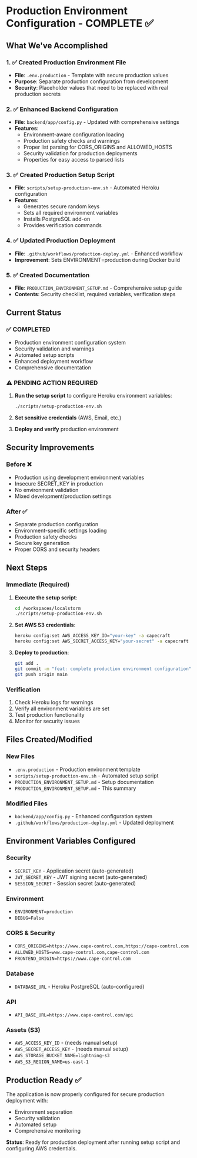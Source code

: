 # Production Environment Configuration - COMPLETE ✅

## What We've Accomplished

### 1. ✅ Created Production Environment File
- **File**: `.env.production` - Template with secure production values
- **Purpose**: Separate production configuration from development
- **Security**: Placeholder values that need to be replaced with real production secrets

### 2. ✅ Enhanced Backend Configuration
- **File**: `backend/app/config.py` - Updated with comprehensive settings
- **Features**:
  - Environment-aware configuration loading
  - Production safety checks and warnings
  - Proper list parsing for CORS_ORIGINS and ALLOWED_HOSTS
  - Security validation for production deployments
  - Properties for easy access to parsed lists

### 3. ✅ Created Production Setup Script
- **File**: `scripts/setup-production-env.sh` - Automated Heroku configuration
- **Features**:
  - Generates secure random keys
  - Sets all required environment variables
  - Installs PostgreSQL add-on
  - Provides verification commands

### 4. ✅ Updated Production Deployment
- **File**: `.github/workflows/production-deploy.yml` - Enhanced workflow
- **Improvement**: Sets ENVIRONMENT=production during Docker build

### 5. ✅ Created Documentation
- **File**: `PRODUCTION_ENVIRONMENT_SETUP.md` - Comprehensive setup guide
- **Contents**: Security checklist, required variables, verification steps

## Current Status

### ✅ COMPLETED
- Production environment configuration system
- Security validation and warnings
- Automated setup scripts
- Enhanced deployment workflow
- Comprehensive documentation

### ⚠️ PENDING ACTION REQUIRED
1. **Run the setup script** to configure Heroku environment variables:
   ```bash
   ./scripts/setup-production-env.sh
   ```

2. **Set sensitive credentials** (AWS, Email, etc.)

3. **Deploy and verify** production environment

## Security Improvements

### Before ❌
- Production using development environment variables
- Insecure SECRET_KEY in production
- No environment validation
- Mixed development/production settings

### After ✅
- Separate production configuration
- Environment-specific settings loading
- Production safety checks
- Secure key generation
- Proper CORS and security headers

## Next Steps

### Immediate (Required)
1. **Execute the setup script**:
   ```bash
   cd /workspaces/localstorm
   ./scripts/setup-production-env.sh
   ```

2. **Set AWS S3 credentials**:
   ```bash
   heroku config:set AWS_ACCESS_KEY_ID="your-key" -a capecraft
   heroku config:set AWS_SECRET_ACCESS_KEY="your-secret" -a capecraft
   ```

3. **Deploy to production**:
   ```bash
   git add .
   git commit -m "feat: complete production environment configuration"
   git push origin main
   ```

### Verification
1. Check Heroku logs for warnings
2. Verify all environment variables are set
3. Test production functionality
4. Monitor for security issues

## Files Created/Modified

### New Files
- `.env.production` - Production environment template
- `scripts/setup-production-env.sh` - Automated setup script
- `PRODUCTION_ENVIRONMENT_SETUP.md` - Setup documentation
- `PRODUCTION_ENVIRONMENT_SETUP.md` - This summary

### Modified Files
- `backend/app/config.py` - Enhanced configuration system
- `.github/workflows/production-deploy.yml` - Updated deployment

## Environment Variables Configured

### Security
- `SECRET_KEY` - Application secret (auto-generated)
- `JWT_SECRET_KEY` - JWT signing secret (auto-generated)  
- `SESSION_SECRET` - Session secret (auto-generated)

### Environment
- `ENVIRONMENT=production`
- `DEBUG=False`

### CORS & Security
- `CORS_ORIGINS=https://www.cape-control.com,https://cape-control.com`
- `ALLOWED_HOSTS=www.cape-control.com,cape-control.com`
- `FRONTEND_ORIGIN=https://www.cape-control.com`

### Database
- `DATABASE_URL` - Heroku PostgreSQL (auto-configured)

### API
- `API_BASE_URL=https://www.cape-control.com/api`

### Assets (S3)
- `AWS_ACCESS_KEY_ID` - (needs manual setup)
- `AWS_SECRET_ACCESS_KEY` - (needs manual setup)
- `AWS_STORAGE_BUCKET_NAME=lightning-s3`
- `AWS_S3_REGION_NAME=us-east-1`

## Production Ready ✅

The application is now properly configured for secure production deployment with:
- Environment separation
- Security validation
- Automated setup
- Comprehensive monitoring

**Status**: Ready for production deployment after running setup script and configuring AWS credentials.
